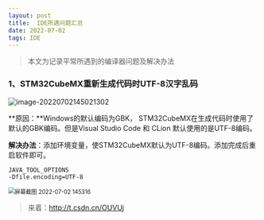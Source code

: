 ```yaml
---
layout: post
title: 	IDE所遇问题汇总
date: 2022-07-02
tags: IDE
---
```



> 本文为记录平常所遇到的编译器问题及解决办法

### 1、STM32CubeMX重新生成代码时UTF-8汉字乱码

![image-20220702145021302](https://s2.loli.net/2022/07/02/qDIAaEjSZWef53O.png)

**原因：**Windows的默认编码为GBK， STM32CubeMX在生成代码时使用了默认的GBK编码。但是Visual Studio Code 和 CLion 默认使用的是UTF-8编码。

**解决办法**：添加环境变量，使STM32CubeMX默认为UTF-8编码。添加完成后重启软件即可。

```
JAVA_TOOL_OPTIONS
-Dfile.encoding=UTF-8
```

<img src="https://s2.loli.net/2022/07/02/g8BtFWcINZwyfDC.png" alt="屏幕截图 2022-07-02 145316" style="zoom: 80%;" />

> 来着：http://t.csdn.cn/OUVUj